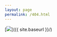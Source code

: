 ```yaml
---
layout: page
permalink: /404.html
---
```


[<img src="{{ site.baseurl }}/images/404.jpg"/>]({{ site.baseurl }}/)
